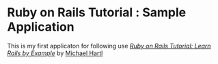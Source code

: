 # Ruby on Rails Tutorial : Sample Application

This is my first applicaton for following use
[*Ruby on Rails Tutorial: Learn Rails by Example*](http://railstutorial.jp/)
by [Michael Hartl](http://michaelhartl.com/)


